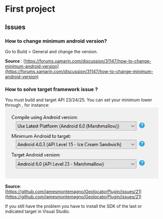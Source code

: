 # First project

## Issues

### How to change minimum android version?

Go to Build &gt; General and change the version.

**Source** : [https://forums.xamarin.com/discussion/31147/how-to-change-minimum-android-version](https://forums.xamarin.com/discussion/31147/how-to-change-minimum-android-version)

### How to solve target framework issue ?

You must build and target API 23/24/25. You can set your minimum lower through , for instance:![](/assets/targetsdk.png)

**Source**: [https://github.com/jamesmontemagno/GeolocatorPlugin/issues/21](https://github.com/jamesmontemagno/GeolocatorPlugin/issues/21)

If you still have the problem you have to install the SDK of the last or indicated target in Visual Studio.

